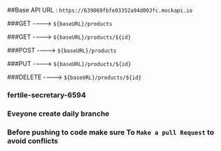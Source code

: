 ##Base API URL : ```https://639869fbfe03352a94d003fc.mockapi.io```


###GET ---->  `${baseURL}/products`

###GET ---->  `${baseURL}/products/${id}`

###POST ---->  `${baseURL}/products`

###PUT ---->  `${baseURL}/products/${id}`

###DELETE ---->  `${baseURL}/products/${id}`


### fertile-secretary-6594
### Eveyone create daily branche
### Before pushing to code make sure To ```Make a pull Request``` to avoid conflicts
